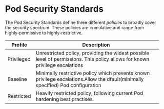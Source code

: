 # Pod Security Standards

The Pod Security Standards define three different *policies* to broadly cover the security spectrum. These policies are cumulative and range from highly-permissive to highly-restrictive. 

|Profile|Description|
|-|-|
|Privileged|Unrestricted policy, providing the widest possible level of permissions. This policy allows for known privilege escalations|
|Baseline|Minimally restrictive policy which prevents known privilege escalations.Allow the dfault(minimally specified) Pod configuration|
|Restricted|Heavily restricted policy, following current Pod hardening best practises|